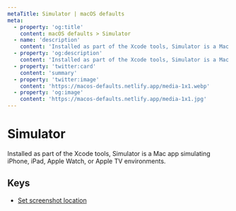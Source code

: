 ```yaml
---
metaTitle: Simulator | macOS defaults
meta:
  - property: 'og:title'
    content: macOS defaults > Simulator
  - name: 'description'
    content: 'Installed as part of the Xcode tools, Simulator is a Mac app simulating iPhone, iPad, Apple Watch, or Apple TV environments.'
  - property: 'og:description'
    content: 'Installed as part of the Xcode tools, Simulator is a Mac app simulating iPhone, iPad, Apple Watch, or Apple TV environments.'
  - property: 'twitter:card'
    content: 'summary'
  - property: 'twitter:image'
    content: 'https://macos-defaults.netlify.app/media-1x1.webp'
  - property: 'og:image'
    content: 'https://macos-defaults.netlify.app/media-1x1.jpg'
---
```


# Simulator

Installed as part of the Xcode tools, Simulator is a Mac app simulating iPhone, iPad, Apple Watch, or Apple TV environments.

## Keys

- [Set screenshot location](./screenshotsavelocation.md)
